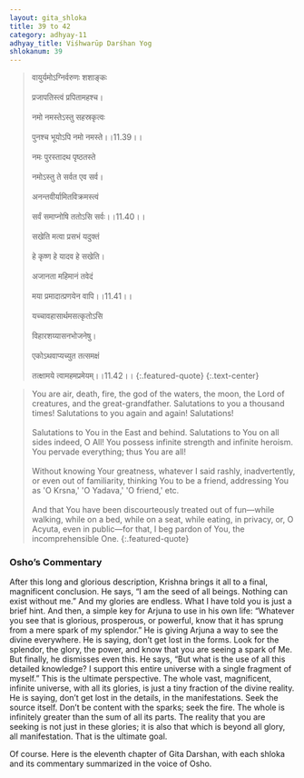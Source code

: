 ```yaml
---
layout: gita_shloka
title: 39 to 42
category: adhyay-11
adhyay_title: Viśhwarūp Darśhan Yog
shlokanum: 39
---
```


> वायुर्यमोऽग्निर्वरुणः शशाङ्कः<br><br>प्रजापतिस्त्वं प्रपितामहश्च।<br><br>नमो नमस्तेऽस्तु सहस्रकृत्वः<br><br>पुनश्च भूयोऽपि नमो नमस्ते।।11.39।।<br><br>नमः पुरस्तादथ पृष्ठतस्ते<br><br>नमोऽस्तु ते सर्वत एव सर्व।<br><br>अनन्तवीर्यामितविक्रमस्त्वं<br><br>सर्वं समाप्नोषि ततोऽसि सर्वः।।11.40।।<br><br>सखेति मत्वा प्रसभं यदुक्तं<br><br>हे कृष्ण हे यादव हे सखेति।<br><br>अजानता महिमानं तवेदं<br><br>मया प्रमादात्प्रणयेन वापि।।11.41।।<br><br>यच्चावहासार्थमसत्कृतोऽसि<br><br>विहारशय्यासनभोजनेषु।<br><br>एकोऽथवाप्यच्युत तत्समक्षं<br><br>तत्क्षामये त्वामहमप्रमेयम्।।11.42।।
{:.featured-quote} 
{:.text-center}

> You are air, death, fire, the god of the waters, the moon, the Lord of creatures, and the great-grandfather. Salutations to you a thousand times! Salutations to you again and again! Salutations!<br><br>Salutations to You in the East and behind. Salutations to You on all sides indeed, O All! You possess infinite strength and infinite heroism. You pervade everything; thus You are all!<br><br>Without knowing Your greatness, whatever I said rashly, inadvertently, or even out of familiarity, thinking You to be a friend, addressing You as 'O Krsna,' 'O Yadava,' 'O friend,' etc.<br><br>And that You have been discourteously treated out of fun—while walking, while on a bed, while on a seat, while eating, in privacy, or, O Acyuta, even in public—for that, I beg pardon of You, the incomprehensible One.
{:.featured-quote}

### Osho’s Commentary
After this long and glorious description, Krishna brings it all to a final, magnificent conclusion.
He says, “I am the seed of all beings. Nothing can exist without me.” And my glories are endless. What I have told you is just a brief hint.
And then, a simple key for Arjuna to use in his own life: “Whatever you see that is glorious, prosperous, or powerful, know that it has sprung from a mere spark of my splendor.” He is giving Arjuna a way to see the divine everywhere. He is saying, don’t get lost in the forms. Look for the splendor, the glory, the power, and know that you are seeing a spark of Me.
But finally, he dismisses even this. He says, “But what is the use of all this detailed knowledge? I support this entire universe with a single fragment of myself.”
This is the ultimate perspective. The whole vast, magnificent, infinite universe, with all its glories, is just a tiny fraction of the divine reality. He is saying, don’t get lost in the details, in the manifestations. Seek the source itself. Don’t be content with the sparks; seek the fire. The whole is infinitely greater than the sum of all its parts. The reality that you are seeking is not just in these glories; it is also that which is beyond all glory, all manifestation. That is the ultimate goal.






















Of course. Here is the eleventh chapter of Gita Darshan, with each shloka and its commentary summarized in the voice of Osho.
